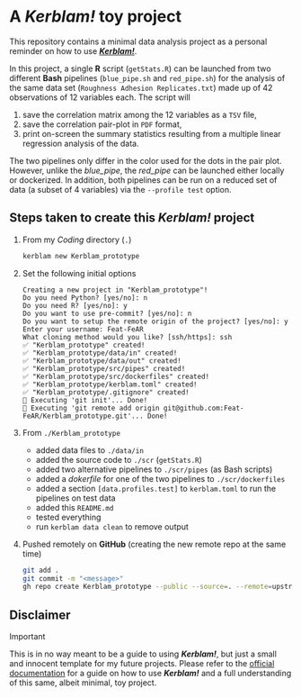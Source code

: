 # A ___Kerblam!___ toy project

This repository contains a minimal data analysis project as a personal reminder
on how to use [___Kerblam!___](https://github.com/MrHedmad/kerblam).

In this project, a single __R__ script (`getStats.R`) can be launched from two
different __Bash__ pipelines (`blue_pipe.sh` and `red_pipe.sh`) for the analysis
of the same data set (`Roughness Adhesion Replicates.txt`) made up of 42
observations of 12 variables each. The script will
1. save the correlation matrix among the 12 variables as a `TSV` file,
1. save the correlation pair-plot in `PDF` format,
1. print on-screen the summary statistics resulting from a multiple linear
	regression analysis of the data.

The two pipelines only differ in the color used for the dots in the pair plot.
However, unlike the _blue_pipe_, the _red_pipe_ can be launched either locally
or dockerized. In addition, both pipelines can be run on a reduced set of data
(a subset of 4 variables) via the `--profile test` option.

## Steps taken to create this ___Kerblam!___ project
1. From my _Coding_ directory (`.`)
	```sh
	kerblam new Kerblam_prototype
	```

1. Set the following initial options
	```
	Creating a new project in "Kerblam_prototype"!
	Do you need Python? [yes/no]: n
	Do you need R? [yes/no]: y
	Do you want to use pre-commit? [yes/no]: n
	Do you want to setup the remote origin of the project? [yes/no]: y
	Enter your username: Feat-FeAR
	What cloning method would you like? [ssh/https]: ssh
	✅ "Kerblam_prototype" created!
	✅ "Kerblam_prototype/data/in" created!
	✅ "Kerblam_prototype/data/out" created!
	✅ "Kerblam_prototype/src/pipes" created!
	✅ "Kerblam_prototype/src/dockerfiles" created!
	✅ "Kerblam_prototype/kerblam.toml" created!
	✅ "Kerblam_prototype/.gitignore" created!
	🏃 Executing 'git init'... Done!
	🏃 Executing 'git remote add origin git@github.com:Feat-FeAR/Kerblam_prototype.git'... Done!
	```

1. From `./Kerblam_prototype`
	- added data files to `./data/in`
	- added the source code to `./scr` (`getStats.R`)
	- added two alternative pipelines to `./scr/pipes` (as Bash scripts)
	- added a _dokerfile_ for one of the two pipelines to `./scr/dockerfiles`
	- added a section `[data.profiles.test]` to `kerblam.toml` to run the
		pipelines on test data
	- added this `README.md`
	- tested everything
	- run `kerblam data clean` to remove output

1. Pushed remotely on __GitHub__ (creating the new remote repo at the same time)
	```sh
	git add .
	git commit -m "<message>"
	gh repo create Kerblam_prototype --public --source=. --remote=upstream --push
	```

## Disclaimer
> [!IMPORTANT]
> This is in no way meant to be a guide to using ___Kerblam!___, but just a
> small and innocent template for my future projects. Please refer to the
> [official documentation](https://github.com/MrHedmad/kerblam/tree/main/docs)
> for a guide on how to use ___Kerblam!___ and a full understanding of this
> same, albeit minimal, toy project.
